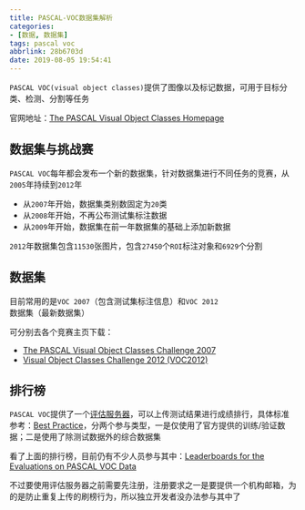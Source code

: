 ```yaml
---
title: PASCAL-VOC数据集解析
categories: 
- [数据, 数据集]
tags: pascal voc
abbrlink: 28b6703d
date: 2019-08-05 19:54:41
---
```


`PASCAL VOC(visual object classes)`提供了图像以及标记数据，可用于目标分类、检测、分割等任务

官网地址：[The PASCAL Visual Object Classes Homepage](http://host.robots.ox.ac.uk/pascal/VOC/)

## 数据集与挑战赛

`PASCAL VOC`每年都会发布一个新的数据集，针对数据集进行不同任务的竞赛，从`2005`年持续到`2012`年

* 从`2007`年开始，数据集类别数固定为`20`类
* 从`2008`年开始，不再公布测试集标注数据
* 从`2009`年开始，数据集在前一年数据集的基础上添加新数据

`2012`年数据集包含`11530`张图片，包含`27450`个`ROI`标注对象和`6929`个分割

## 数据集

目前常用的是`VOC 2007`（包含测试集标注信息）和`VOC 2012`数据集（最新数据集）

可分别去各个竞赛主页下载：

* [The PASCAL Visual Object Classes Challenge 2007](http://host.robots.ox.ac.uk/pascal/VOC/voc2007/index.html)
* [Visual Object Classes Challenge 2012 (VOC2012)](http://host.robots.ox.ac.uk/pascal/VOC/voc2012/index.html)

## 排行榜

`PASCAL VOC`提供了一个[评估服务器](http://host.robots.ox.ac.uk:8080/)，可以上传测试结果进行成绩排行，具体标准参考：[Best Practice](http://host.robots.ox.ac.uk/pascal/VOC/#bestpractice)，分两个参与类型，一是仅使用了官方提供的训练/验证数据；二是使用了除测试数据外的综合数据集

看了上面的排行榜，目前仍有不少人员参与其中：[Leaderboards for the Evaluations on PASCAL VOC Data](http://host.robots.ox.ac.uk:8080/leaderboard/main_bootstrap.php)

不过要使用评估服务器之前需要先注册，注册要求之一是要提供一个机构邮箱，为的是防止重复上传的刷榜行为，所以独立开发者没办法参与其中了